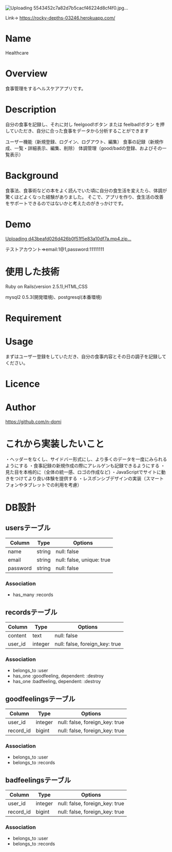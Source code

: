 ![Uploading 5543452c7a82d7b5cacf46224d8cf4f0.jpg…]()

Link→  https://rocky-depths-03246.herokuapp.com/

# Name

Healthcare

# Overview

食事管理をするヘルスケアアプリです。

# Description

自分の食事を記録し、それに対し feelgood!ボタン または feelbad!ボタン を押していただき、自分に合った食事をデータから分析することができます

ユーザー機能（新規登録、ログイン、ログアウト、編集）
食事の記録（新規作成、一覧・詳細表示、編集、削除）
体調管理（good/badの登録、およびその一覧表示）

# Background

食事法、食事術などの本をよく読んでいた頃に自分の食生活を変えたら、体調が驚くほどよくなった経験がありました。
そこで、アプリを作り、食生活の改善をサポートできるのではないかと考えたのがきっかけです。

# Demo

[Uploading d43beafd026d426b0f51f5e83a10df7a.mp4.zip…]()

テストアカウント=>email:1@1,password:11111111

# 使用した技術

Ruby on Rails(version 2.5.1),HTML,CSS

mysql2 0.5.3(開発環境)、postgresql(本番環境)

# Requirement

# Usage

まずはユーザー登録をしていただき、自分の食事内容とその日の調子を記録してください。

# Licence

# Author

https://github.com/n-domi

# これから実装したいこと

・ヘッダーをなくし、サイドバー形式にし、より多くのデータを一度にみられるようにする
・食事記録の新規作成の際にアレルゲンも記録できるようにする
・見た目を本格的に（全体の統一感、ロゴの作成など)
・JavaScriptでサイトに動きをつけてより良い体験を提供する
・レスポンシブデザインの実装（スマートフォンやタブレットでの利用を考慮）

# DB設計

## usersテーブル
|Column|Type|Options|
|------|----|-------|
|name|string|null: false|                   #ユーザー名
|email|string|null: false, unique: true|    #メールアドレス
|password|string|null: false|               #パスワード

### Association
- has_many :records

## recordsテーブル
|Column|Type|Options|
|------|----|-------|
|content|text|null: false|                         #食事内容
|user_id|integer|null: false, foreign_key: true|   #ユーザーid

### Association
- belongs_to :user
- has_one :goodfeeling, dependent: :destroy
- has_one :badfeeling, dependent: :destroy

## goodfeelingsテーブル
|Column|Type|Options|
|------|----|-------|
|user_id|integer|null: false, foreign_key: true|   #ユーザーのid
|record_id|bigint|null: false, foreign_key: true|  #記録のid

### Association
- belongs_to :user
- belongs_to :records

## badfeelingsテーブル
|Column|Type|Options|
|------|----|-------|
|user_id|integer|null: false, foreign_key: true|   #ユーザーのid
|record_id|bigint|null: false, foreign_key: true|  #記録のid

### Association
- belongs_to :user
- belongs_to :records